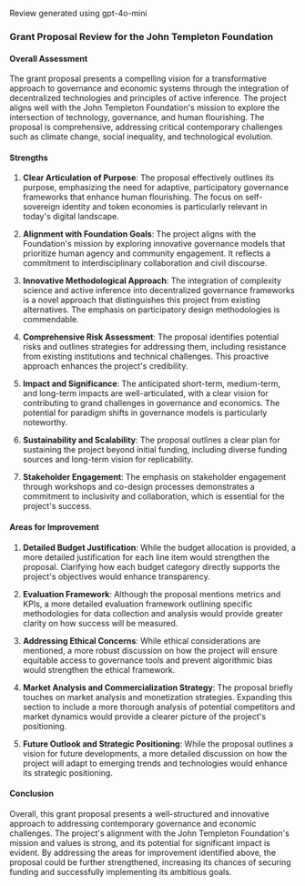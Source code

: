 Review generated using gpt-4o-mini

### Grant Proposal Review for the John Templeton Foundation

#### Overall Assessment
The grant proposal presents a compelling vision for a transformative approach to governance and economic systems through the integration of decentralized technologies and principles of active inference. The project aligns well with the John Templeton Foundation's mission to explore the intersection of technology, governance, and human flourishing. The proposal is comprehensive, addressing critical contemporary challenges such as climate change, social inequality, and technological evolution.

#### Strengths

1. **Clear Articulation of Purpose**: The proposal effectively outlines its purpose, emphasizing the need for adaptive, participatory governance frameworks that enhance human flourishing. The focus on self-sovereign identity and token economies is particularly relevant in today's digital landscape.

2. **Alignment with Foundation Goals**: The project aligns with the Foundation's mission by exploring innovative governance models that prioritize human agency and community engagement. It reflects a commitment to interdisciplinary collaboration and civil discourse.

3. **Innovative Methodological Approach**: The integration of complexity science and active inference into decentralized governance frameworks is a novel approach that distinguishes this project from existing alternatives. The emphasis on participatory design methodologies is commendable.

4. **Comprehensive Risk Assessment**: The proposal identifies potential risks and outlines strategies for addressing them, including resistance from existing institutions and technical challenges. This proactive approach enhances the project's credibility.

5. **Impact and Significance**: The anticipated short-term, medium-term, and long-term impacts are well-articulated, with a clear vision for contributing to grand challenges in governance and economics. The potential for paradigm shifts in governance models is particularly noteworthy.

6. **Sustainability and Scalability**: The proposal outlines a clear plan for sustaining the project beyond initial funding, including diverse funding sources and long-term vision for replicability.

7. **Stakeholder Engagement**: The emphasis on stakeholder engagement through workshops and co-design processes demonstrates a commitment to inclusivity and collaboration, which is essential for the project's success.

#### Areas for Improvement

1. **Detailed Budget Justification**: While the budget allocation is provided, a more detailed justification for each line item would strengthen the proposal. Clarifying how each budget category directly supports the project's objectives would enhance transparency.

2. **Evaluation Framework**: Although the proposal mentions metrics and KPIs, a more detailed evaluation framework outlining specific methodologies for data collection and analysis would provide greater clarity on how success will be measured.

3. **Addressing Ethical Concerns**: While ethical considerations are mentioned, a more robust discussion on how the project will ensure equitable access to governance tools and prevent algorithmic bias would strengthen the ethical framework.

4. **Market Analysis and Commercialization Strategy**: The proposal briefly touches on market analysis and monetization strategies. Expanding this section to include a more thorough analysis of potential competitors and market dynamics would provide a clearer picture of the project's positioning.

5. **Future Outlook and Strategic Positioning**: While the proposal outlines a vision for future developments, a more detailed discussion on how the project will adapt to emerging trends and technologies would enhance its strategic positioning.

#### Conclusion
Overall, this grant proposal presents a well-structured and innovative approach to addressing contemporary governance and economic challenges. The project's alignment with the John Templeton Foundation's mission and values is strong, and its potential for significant impact is evident. By addressing the areas for improvement identified above, the proposal could be further strengthened, increasing its chances of securing funding and successfully implementing its ambitious goals.